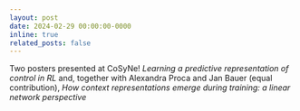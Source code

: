 ```yaml
---
layout: post
date: 2024-02-29 00:00:00-0000
inline: true
related_posts: false
---
```


Two posters presented at CoSyNe! <i>Learning a predictive representation of control in RL</i> and, together with Alexandra Proca and Jan Bauer (equal contribution), <i>How context representations emerge during training: a linear network perspective<i> 
